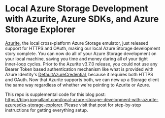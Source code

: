# Local Azure Storage Development with Azurite, Azure SDKs, and Azure Storage Explorer

[Azurite](https://github.com/azure/azurite), the local cross-platform Azure Storage emulator, just released support for HTTPS and OAuth, making our local Azure Storage development story complete.  You can now do all of your Azure Storage development on your local machine, saving you time and money during all of your tight inner-loop cycles. Prior to the Azurite v3.7.0 release, you could not use any Bearer Token based authentication mechanism like what is provided with Azure Identity's [DefaultAzureCredential](https://docs.microsoft.com/en-us/dotnet/api/azure.identity.defaultazurecredential?view=azure-dotnet), because it requires both HTTPS and OAuth.  Now that Azurite supports both, we can new up a Storage client the same way regardless of whether we're pointing to Azurite or Azure.


This repo is supplemental code for this blog post: https://blog.jongallant.com/local-azure-storage-development-with-azurite-azuresdks-storage-explorer. Please visit that post for step-by-step instructions for getting everything setup.